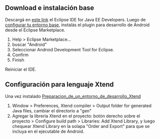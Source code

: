 Download e instalación base
---------------------------

Descargá en [este link](http://www.eclipse.org/downloads/) el Eclipse IDE for Java EE Developers. Luego de [configurar tu entorno base](http://uqbar-wiki.org/index.php?title=Preparacion_de_un_entorno_de_desarrollo_Java), instalás el plugin para desarrollo de Android desde el Eclipse Marketplace.

1.  Help &gt; Eclipse Marketplace...
2.  buscar "Android"
3.  Seleccionar Android Development Tool for Eclipse.
4.  Confirm
5.  Finish

Reiniciar el IDE.

Configuración para lenguaje Xtend
---------------------------------

Una vez instalado [Preparacion\_de\_un\_entorno\_de\_desarrollo\_Xtend](preparacion-de-un-entorno-de-desarrollo-xtend.md)

1.  Window &gt; Preferences, Xtend compiler &gt; Output folder for generated Java files, cambiar el directorio a "gen"
2.  Agregar la librería Xtend en el proyecto: botón derecho sobre el proyecto &gt; Configure build path &gt; Libraries: Add Xtend Library, y luego chequear Xtend Library en la solapa "Order and Export" para que se incluya en el ejecutable de Android.

